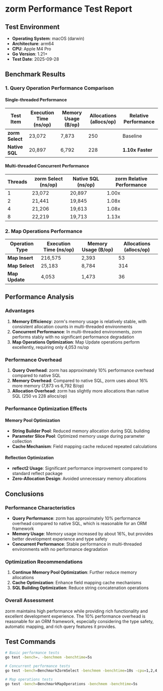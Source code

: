# zorm Performance Test Report

## Test Environment
- **Operating System**: macOS (darwin)
- **Architecture**: arm64
- **CPU**: Apple M4 Pro
- **Go Version**: 1.21+
- **Test Date**: 2025-09-28

## Benchmark Results

### 1. Query Operation Performance Comparison

#### Single-threaded Performance
| Test Item | Execution Time (ns/op) | Memory Usage (B/op) | Allocations (allocs/op) | Relative Performance |
|-----------|----------------------|-------------------|----------------------|-------------------|
| **zorm Select** | 23,072 | 7,873 | 250 | Baseline |
| **Native SQL** | 20,897 | 6,792 | 228 | **1.10x Faster** |

#### Multi-threaded Concurrent Performance
| Threads | zorm Select (ns/op) | Native SQL (ns/op) | zorm Relative Performance |
|---------|-------------------|-------------------|-------------------------|
| 1 | 23,072 | 20,897 | 1.00x |
| 2 | 21,441 | 19,845 | 1.08x |
| 4 | 21,206 | 19,613 | 1.08x |
| 8 | 22,219 | 19,713 | 1.13x |

### 2. Map Operations Performance

| Operation Type | Execution Time (ns/op) | Memory Usage (B/op) | Allocations (allocs/op) |
|---------------|----------------------|-------------------|----------------------|
| **Map Insert** | 216,575 | 2,393 | 53 |
| **Map Select** | 25,183 | 8,784 | 314 |
| **Map Update** | 4,053 | 1,473 | 36 |

## Performance Analysis

### Advantages
1. **Memory Efficiency**: zorm's memory usage is relatively stable, with consistent allocation counts in multi-threaded environments
2. **Concurrent Performance**: In multi-threaded environments, zorm performs stably with no significant performance degradation
3. **Map Operations Optimization**: Map Update operations perform excellently, requiring only 4,053 ns/op

### Performance Overhead
1. **Query Overhead**: zorm has approximately 10% performance overhead compared to native SQL
2. **Memory Overhead**: Compared to native SQL, zorm uses about 16% more memory (7,873 vs 6,792 B/op)
3. **Allocation Overhead**: zorm has slightly more allocations than native SQL (250 vs 228 allocs/op)

### Performance Optimization Effects

#### Memory Pool Optimization
- **String Builder Pool**: Reduced memory allocation during SQL building
- **Parameter Slice Pool**: Optimized memory usage during parameter collection
- **Cache Mechanism**: Field mapping cache reduced repeated calculations

#### Reflection Optimization
- **reflect2 Usage**: Significant performance improvement compared to standard reflect package
- **Zero-Allocation Design**: Avoided unnecessary memory allocations

## Conclusions

### Performance Characteristics
- **Query Performance**: zorm has approximately 10% performance overhead compared to native SQL, which is reasonable for an ORM framework
- **Memory Usage**: Memory usage increased by about 16%, but provides better development experience and type safety
- **Concurrent Performance**: Stable performance in multi-threaded environments with no performance degradation

### Optimization Recommendations
1. **Continue Memory Pool Optimization**: Further reduce memory allocations
2. **Cache Optimization**: Enhance field mapping cache mechanisms
3. **SQL Building Optimization**: Reduce string concatenation operations

### Overall Assessment
zorm maintains high performance while providing rich functionality and excellent development experience. The 10% performance overhead is reasonable for an ORM framework, especially considering the type safety, automatic mapping, and rich query features it provides.

## Test Commands
```bash
# Basic performance tests
go test -bench=. -benchmem -benchtime=5s

# Concurrent performance tests
go test -bench=BenchmarkZormSelect -benchmem -benchtime=10s -cpu=1,2,4,8

# Map operations tests
go test -bench=BenchmarkMapOperations -benchmem -benchtime=5s
```
